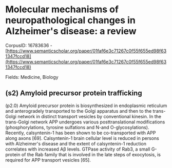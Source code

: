 # Molecular mechanisms of neuropathological changes in Alzheimer's disease: a review

CorpusID: 16783636 - [https://www.semanticscholar.org/paper/01faf6e3c71267c0f55f655ed98f631347fccd18](https://www.semanticscholar.org/paper/01faf6e3c71267c0f55f655ed98f631347fccd18)

Fields: Medicine, Biology

## (s2) Amyloid precursor protein trafficking
(p2.0) Amyloid precursor protein is biosynthesized in endoplasmic reticulum and anterogradely transported to the Golgi apparatus and then to the trans-Golgi network in distinct transport vesicles by conventional kinesin. In the trans-Golgi network APP undergoes various posttranslational modifications (phosphorylations, tyrosine sulfations and N-and O-glycosylations). Recently, calsyntenin-1 has been shown to be co-transported with APP along axons [69]. Calsyntenin-1 brain cellular level is reduced in persons with Alzheimer's disease and the extent of calsyntenin-1 reduction correlates with increased Aβ levels. GTPase activity of Rab3, a small G-protein of the Rab family that is involved in the late steps of exocytosis, is required for APP transport vesicles [65].

